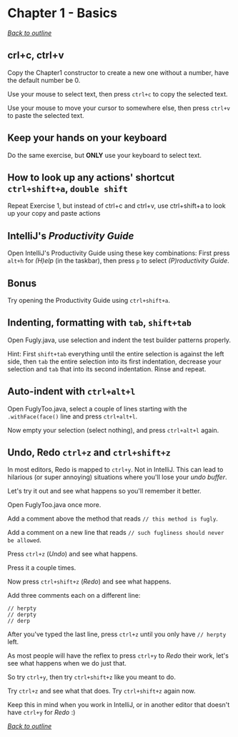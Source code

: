 # Chapter 1 - Basics
[_Back to outline_](outline.md)
## crl+c, ctrl+v
Copy the Chapter1 constructor to create a new one without a number, have the default number be 0.

Use your mouse to select text, then press `ctrl+c` to copy the selected text.

Use your mouse to move your cursor to somewhere else, then press `ctrl+v` to paste the selected text.

## Keep your hands on your keyboard
Do the same exercise, but **ONLY** use your keyboard to select text.

## How to look up any actions' shortcut `ctrl+shift+a`, `double shift`
Repeat Exercise 1, but instead of ctrl+c and ctrl+v, use ctrl+shift+a to look up your copy and paste actions

## IntelliJ's _Productivity Guide_
Open IntelliJ's Productivity Guide using these key combinations:
First press `alt+h` for _(H)elp_ (in the taskbar), then press `p` to select _(P)roductivity Guide_.

## Bonus
Try opening the Productivity Guide using `ctrl+shift+a`.

## Indenting, formatting with `tab`, `shift+tab`
Open Fugly.java, use selection and indent the test builder patterns properly.

Hint: First `shift+tab` everything until the entire selection is against the left side, then `tab` the entire selection into its first indentation, decrease your selection and `tab` that into its second indentation. Rinse and repeat.

## Auto-indent with `ctrl+alt+l`
Open FuglyToo.java, select a couple of lines starting with the `.withFace(face()` line and press `ctrl+alt+l`.

Now empty your selection (select nothing), and press `ctrl+alt+l` again.

## Undo, Redo `ctrl+z` and `ctrl+shift+z`
In most editors, Redo is mapped to `ctrl+y`. Not in IntelliJ. This can lead to hilarious (or super annoying) situations where you'll lose your _undo buffer_.

Let's try it out and see what happens so you'll remember it better.

Open FuglyToo.java once more.

Add a comment above the method that reads `// this method is fugly`.

Add a comment on a new line that reads `// such fugliness should never be allowed`.

Press `ctrl+z` (_Undo_) and see what happens.

Press it a couple times.

Now press `ctrl+shift+z` (_Redo_) and see what happens.

Add three comments each on a different line:
```
// herpty
// derpty
// derp
```
After you've typed the last line, press `ctrl+z` until you only have `// herpty` left.

As most people will have the reflex to press `ctrl+y` to _Redo_ their work, let's see what happens when we do just that.

So try `ctrl+y`, then try `ctrl+shift+z` like you meant to do.

Try `ctrl+z` and see what that does. Try `ctrl+shift+z` again now.

Keep this in mind when you work in IntelliJ, or in another editor that doesn't have `ctrl+y` for _Redo_ :)

[_Back to outline_](outline.md)